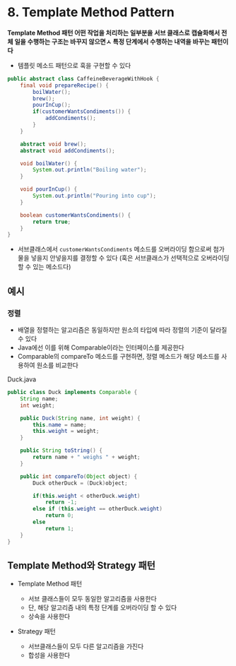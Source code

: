 # 8. Template Method Pattern

**Template Method 패턴 어떤 작업을 처리하는 일부분을 서브 클래스로 캡슐화해서 전체 일을 수행하는 구조는 바꾸지 않으면ㅅ 특정 단계에서 수행하는 내역을 바꾸는 패턴이다**

* 템플릿 메소드 패턴으로 훅을 구현할 수 있다
```java
public abstract class CaffeineBeverageWithHook {
    final void prepareRecipe() {
        boilWater();
        brew();
        pourInCup();
        if(customerWantsCondiments()) {
            addCondiments();
        }
    }

    abstract void brew();
    abstract void addCondiments();

    void boilWater() {
        System.out.println("Boiling water");
    }

    void pourInCup() {
        System.out.println("Pouring into cup");
    }

    boolean customerWantsCondiments() {
        return true;
    }
}
```

* 서브클래스에서 `customerWantsCondiments` 메소드를 오버라이딩 함으로써 첨가물을 넣을지 안넣을지를 결정할 수 있다
  (훅은 서브클래스가 선택적으로 오버라이딩 할 수 있는 메소드다)

## 예시

### 정렬

* 배열을 정렬하는 알고리즘은 동일하지만 원소의 타입에 따라 정렬의 기준이 달라질 수 있다
* Java에선 이를 위해 Comparable이라는 인터페이스를 제공한다
* Comparable의 compareTo 메소드를 구현하면, 정렬 메소드가 해당 메소드를 사용하여 원소를 비교한다

Duck.java
```java
public class Duck implements Comparable {
    String name;
    int weight;

    public Duck(String name, int weight) {
        this.name = name;
        this.weight = weight;
    }

    public String toString() {
        return name + " weighs " + weight;
    }

    public int compareTo(Object object) {
        Duck otherDuck = (Duck)object;

        if(this.weight < otherDuck.weight)
            return -1;
        else if (this.weight == otherDuck.weight)
            return 0;
        else
            return 1;
    }
}
```
## Template Method와 Strategy 패턴

* Template Method 패턴
    * 서브 클래스들이 모두 동일한 알고리즘을 사용한다
    * 단, 해당 알고리즘 내의 특정 단계를 오버라이딩 할 수 있다
    * 상속을 사용한다

* Strategy 패턴
    * 서브클래스들이 모두 다른 알고리즘을 가진다
    * 합성을 사용한다
